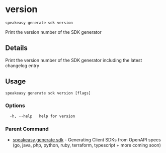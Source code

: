# version  
`speakeasy generate sdk version`  


Print the version number of the SDK generator  

## Details

Print the version number of the SDK generator including the latest changelog entry

## Usage

```
speakeasy generate sdk version [flags]
```

### Options

```
  -h, --help   help for version
```

### Parent Command

* [speakeasy generate sdk](README.md)	 - Generating Client SDKs from OpenAPI specs (go, java, php, python, ruby, terraform, typescript + more coming soon)
